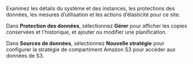 Examinez les détails du système et des instances, les protections des données, les mesures d’utilisation et les actions d’élasticité pour ce site.

Dans **Protection des données**, sélectionnez **Gérer** pour afficher les copies conservées et l'historique, et ajouter ou modifier une planification.

Dans **Sources de données**, sélectionnez **Nouvelle stratégie** pour configurer la stratégie de compartiment Amazon S3 pour accéder aux données de S3.
